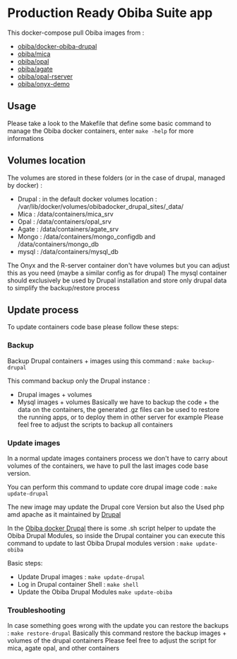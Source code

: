 Production Ready Obiba Suite app
===============================


This docker-compose pull Obiba images from :
* [obiba/docker-obiba-drupal](https://hub.docker.com/repository/docker/obiba/docker-obiba-drupal)
* [obiba/mica](https://hub.docker.com/repository/docker/obiba/mica)
* [obiba/opal](https://hub.docker.com/repository/docker/obiba/opal)
* [obiba/agate](https://hub.docker.com/repository/docker/obiba/agate)
* [obiba/opal-rserver](https://hub.docker.com/repository/docker/obiba/opal-rserver)
* [obiba/onyx-demo](https://hub.docker.com/repository/docker/obiba/onyx-demo)

## Usage
Please take a look to the Makefile that define some basic command to manage the Obiba docker containers, enter `make -help` for more informations 

## Volumes location
The volumes are stored in these folders (or in the case of drupal, managed by docker) :
 
* Drupal : in the default docker volumes location : /var/lib/docker/volumes/obibadocker_drupal_sites/_data/
* Mica : /data/containers/mica_srv
* Opal : /data/containers/opal_srv
* Agate : /data/containers/agate_srv
* Mongo :  /data/containers/mongo_configdb  and /data/containers/mongo_db
* mysql : /data/containers/mysql_db

The Onyx and the R-server container don't have volumes but you can adjust this as you need (maybe a similar config as for drupal)
The mysql container should exclusively be used by Drupal installation and store only drupal data to simplify the backup/restore process

## Update process
To update containers code base please follow these steps: 

### Backup
Backup Drupal containers + images using this command : `make backup-drupal`

This command backup only the Drupal instance : 
- Drupal images + volumes
- Mysql images + volumes
Basically we have to backup the code + the data on the containers, the generated .gz files can be used to restore 
the running apps, or to deploy them in other server for example
Please feel free to adjust the scripts to backup all containers 

### Update images
In a normal update images containers process we don't have to carry about volumes of the containers, we have to pull the
last images code base version.

You can perform this command to update core drupal image code : `make update-drupal`

The new image may update the Drupal core Version but also the Used php amd apache as it maintained by [Drupal](https://hub.docker.com/_/drupal)

In the [Obiba docker Drupal](https://hub.docker.com/repository/docker/obiba/docker-obiba-drupal) there is some .sh script 
helper to update the Obiba Drupal Modules, so inside the Drupal container you can execute this command to update to last 
Obiba Drupal modules version : `make update-obiba`

Basic steps: 
- Update Drupal images :  `make update-drupal`
- Log in Drupal container Shell : `make shell`
- Update the Obiba Drupal Modules `make update-obiba`  

### Troubleshooting
In case something goes wrong with the update you can restore the backups : `make restore-drupal`
Basically this command restore the backup images + volumes of the drupal containers
Please feel free to adjust the script for mica, agate opal, and other containers

   


